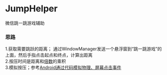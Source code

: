 # JumpHelper
微信跳一跳游戏辅助
<h3>思路</h3>
1.获取需要跳跃的距离；
  通过WindowManager发送一个悬浮窗到“跳一跳游戏”的上面，然后手指点击起点和终点，计算出距离<br>
2.按压时间是距离和<a href="https://github.com/stackisok/wechat_jumponejump_cheat/blob/master/src/JumpMain.java">倍数</a>的乘积<br>
3.模拟按压；参考<a href="http://blog.csdn.net/mad1989/article/details/38109689">Android通过代码模拟物理、屏幕点击事件</a>
